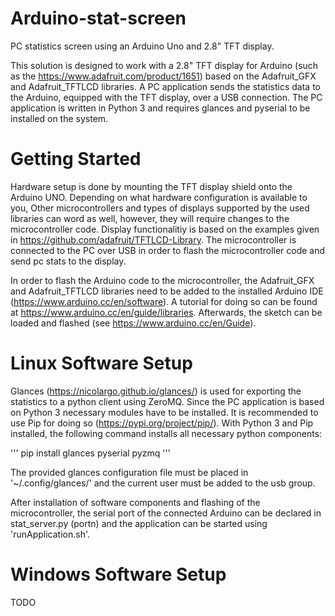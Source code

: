 # Arduino-stat-screen
PC statistics screen using an Arduino Uno and 2.8" TFT display.

This solution is designed to work with a 2.8" TFT display for Arduino (such as the https://www.adafruit.com/product/1651) based on the Adafruit_GFX and Adafruit_TFTLCD libraries. A PC application sends the statistics data to the Arduino, equipped with the TFT display, over a USB connection. The PC application is written in Python 3 and requires glances and pyserial to be installed on the system.

# Getting Started
Hardware setup is done by mounting the TFT display shield onto the Arduino UNO. Depending on what hardware configuration is available to you, Other microcontrollers and types of displays supported by the used libraries can word as well, however, they will require changes to the microcontroller code. Display functionalitiy is based on the examples given in https://github.com/adafruit/TFTLCD-Library. The microcontroller is connected to the PC over USB in order to flash the microcontroller code and send pc stats to the display.

In order to flash the Arduino code to the microcontroller, the Adafruit_GFX and Adafruit_TFTLCD libraries need to be added to the  installed Arduino IDE (https://www.arduino.cc/en/software). A tutorial for doing so can be found at https://www.arduino.cc/en/guide/libraries. Afterwards, the sketch can be loaded and flashed (see https://www.arduino.cc/en/Guide).

# Linux Software Setup
Glances (https://nicolargo.github.io/glances/) is used for exporting the statistics to a python client using ZeroMQ. Since the PC application is based on Python 3 necessary modules have to be installed. It is recommended to use Pip for doing so (https://pypi.org/project/pip/). With Python 3 and Pip installed, the following command installs all necessary python components:

'''
pip install glances pyserial pyzmq
'''

The provided glances configuration file must be placed in '~/.config/glances/' and the current user must be added to the usb group.

After installation of software components and flashing of the microcontroller, the serial port of the connected Arduino can be declared in stat_server.py (portn) and the application can be started using 'runApplication.sh'. 

# Windows Software Setup
TODO